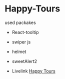 # Happy-Tours

used packakes
- React-tooltip
- swiper js
- helmet
- sweetAlert2

- Livelink [Happy Tours](https://happy-tours.surge.sh/) 
